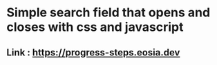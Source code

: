 ﻿# Simple search field that opens and closes with css and javascript 
 
 ## Link : https://progress-steps.eosia.dev

